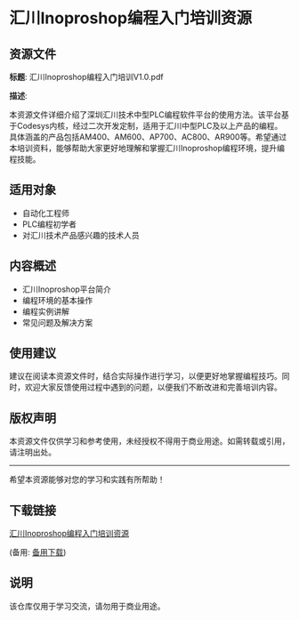 # 汇川Inoproshop编程入门培训资源

## 资源文件

**标题**: 汇川Inoproshop编程入门培训V1.0.pdf

**描述**: 

本资源文件详细介绍了深圳汇川技术中型PLC编程软件平台的使用方法。该平台基于Codesys内核，经过二次开发定制，适用于汇川中型PLC及以上产品的编程。具体涵盖的产品包括AM400、AM600、AP700、AC800、AR900等。希望通过本培训资料，能够帮助大家更好地理解和掌握汇川Inoproshop编程环境，提升编程技能。

## 适用对象

- 自动化工程师
- PLC编程初学者
- 对汇川技术产品感兴趣的技术人员

## 内容概述

- 汇川Inoproshop平台简介
- 编程环境的基本操作
- 编程实例讲解
- 常见问题及解决方案

## 使用建议

建议在阅读本资源文件时，结合实际操作进行学习，以便更好地掌握编程技巧。同时，欢迎大家反馈使用过程中遇到的问题，以便我们不断改进和完善培训内容。

## 版权声明

本资源文件仅供学习和参考使用，未经授权不得用于商业用途。如需转载或引用，请注明出处。

---

希望本资源能够对您的学习和实践有所帮助！

## 下载链接
[汇川Inoproshop编程入门培训资源](https://pan.quark.cn/s/2f1edb34a5d5) 

(备用: [备用下载](https://pan.baidu.com/s/1nrOOf4Bw_5CEwLaQSo0AIw?pwd=1234))

## 说明

该仓库仅用于学习交流，请勿用于商业用途。
